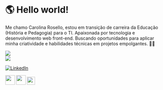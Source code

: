 <h1> 🌎 Hello world! </h1>

<p>Me chamo Carolina Rosello, estou em transição de carreira da Educação (História e Pedagogia) para o TI. Apaixonada por tecnologia e desenvolvimento web front-end. Buscando oportunidades para aplicar minha criatividade e habilidades técnicas em projetos empolgantes. 🖖🏽 </p>


![](https://github-readme-streak-stats.herokuapp.com/?user=carolinarosello&theme=bear&hide_border=false)<br/> ![](https://github-readme-stats.vercel.app/api/top-langs/?username=carolinarosello&theme=bear&hide_border=false&include_all_commits=false&count_private=false&layout=compact) 


[![LinkedIn](https://img.shields.io/badge/LinkedIn-%230077B5.svg?logo=linkedin&logoColor=white)](https://linkedin.com/in/carolina-rosello) 


<div>

<img src="https://cdn.jsdelivr.net/gh/devicons/devicon/icons/html5/html5-original-wordmark.svg" height=30px; /> <img src="https://cdn.jsdelivr.net/gh/devicons/devicon/icons/css3/css3-original-wordmark.svg" height=30px;/> <img src="https://cdn.jsdelivr.net/gh/devicons/devicon/icons/javascript/javascript-original.svg" height=25px; />


</div>



<!-- Proudly created with GPRM ( https://gprm.itsvg.in ) -->
